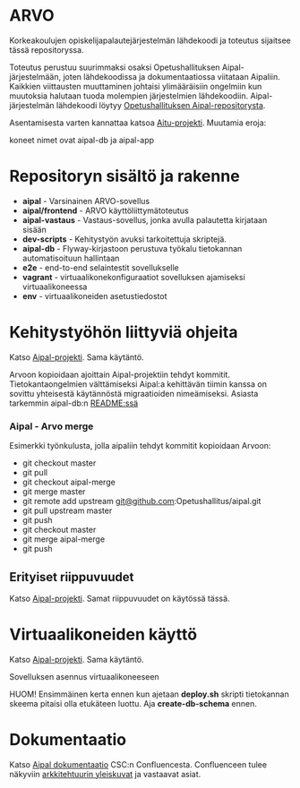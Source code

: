 ARVO
=====


Korkeakoulujen opiskelijapalautejärjestelmän lähdekoodi ja toteutus sijaitsee tässä repositoryssa.

Toteutus perustuu suurimmaksi osaksi Opetushallituksen Aipal-järjestelmään, joten lähdekoodissa ja dokumentaatiossa viitataan Aipaliin. Kaikkien viittausten muuttaminen johtaisi ylimääräisiin ongelmiin kun muutoksia halutaan tuoda molempien järjestelmien lähdekoodiin. Aipal-järjestelmän lähdekoodi löytyy [Opetushallituksen Aipal-repositorysta](https://github.com/Opetushallitus/aipal).

Asentamisesta varten kannattaa katsoa [Aitu-projekti](https://github.com/Opetushallitus/aitu). Muutamia eroja:

koneet nimet ovat aipal-db ja aipal-app

# Repositoryn sisältö ja rakenne

* **aipal**  - Varsinainen ARVO-sovellus
* **aipal/frontend** - ARVO käyttöliittymätoteutus
* **aipal-vastaus** - Vastaus-sovellus, jonka avulla palautetta kirjataan sisään
* **dev-scripts** - Kehitystyön avuksi tarkoitettuja skriptejä.
* **aipal-db** - Flyway-kirjastoon perustuva työkalu tietokannan automatisoituun hallintaan
* **e2e** - end-to-end selaintestit sovellukselle
* **vagrant** - virtuaalikonekonfiguraatiot sovelluksen ajamiseksi virtuaalikoneessa
* **env** - virtuaalikoneiden asetustiedostot

# Kehitystyöhön liittyviä ohjeita

Katso [Aipal-projekti](https://github.com/Opetushallitus/aipal). Sama käytäntö.

Arvoon kopioidaan ajoittain Aipal-projektiin tehdyt kommitit. Tietokantaongelmien välttämiseksi Aipal:a kehittävän tiimin kanssa on sovittu yhteisestä käytännöstä migraatioiden nimeämiseksi. Asiasta tarkemmin aipal-db:n [README:ssä](https://github.com/CSC-IT-Center-for-Science/arvo/blob/master/aipal-db/README.md)

### Aipal - Arvo merge
Esimerkki työnkulusta, jolla aipaliin tehdyt kommitit kopioidaan Arvoon:

* git checkout master
* git pull
* git checkout aipal-merge
* git merge master
* git remote add upstream git@github.com:Opetushallitus/aipal.git
* git pull upstream master
* git push
* git checkout master
* git merge aipal-merge
* git push

## Erityiset riippuvuudet

Katso [Aipal-projekti](https://github.com/Opetushallitus/aipal). Samat riippuvuudet on käytössä tässä.

# Virtuaalikoneiden käyttö

Katso [Aipal-projekti](https://github.com/Opetushallitus/aipal). Sama käytäntö.

Sovelluksen asennus virtuaalikoneeseen

HUOM! Ensimmäinen kerta ennen kun ajetaan **deploy.sh** skripti tietokannan skeema pitaisi olla etukäteen luottu. Aja **create-db-schema** ennen.

# Dokumentaatio

Katso [Aipal dokumentaatio](https://confluence.csc.fi/pages/viewpage.action?pageId=53517029) CSC:n Confluencesta. Confluenceen tulee näkyviin [arkkitehtuurin yleiskuvat](https://confluence.csc.fi/display/OPHPALV/Aipal+Arkkitehtuuri) ja vastaavat asiat.
